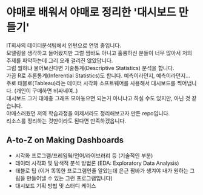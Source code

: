 # 야매로 배워서 야매로 정리한 '대시보드 만들기' 

IT회사의 데이터분석팀에서 인턴으로 연명 중입니다.  
모델링을 생각하고 들어왔지만 그럴 짬바도 아니고 훌륭하신 분들이 너무 많아서 저의 주제를 파악하는데 그리 오래 걸리진 않았답니다.  
그럼 뭘하냐 물어보신다면 기술통계(Descriptive Statistics) 분석을 합니다.  
가끔 R로 추론통계(Inferential Statistics)도 합니다. 예측이라던지, 예측이라던지...  
주로 태블로(Tableau)라는 데이터 시각화 소프트웨어를 사용해서 대시보드를 찍어냅니다. (개인이 구매하면 비싸네여..)   
대시보드 그거 대애충 그래프 모아놓으면 되는거 아니냐고 하실 수도 있지만, 아닌 것 같습니다.  
야매스러웠던 저의 학습과정을 이제서라도 정리해보고자 만든 repo입니다.  
리소스를 정리하는 것만이라도 된다면 만족하겠읍니다.  

## A-to-Z on Making Dashboards
- 시각화 프로그램/프레임웤/언어/라이브러리 등 (기술적인 부분)
- 데이터 시각화 및 탐색적 분석 방법론 (EDA: Exploratory Data Analysis)
- 태블로 팁 (이거 똑똑한 프로그램인줄 알았는데 은근 짬바가 생겨야 내가 원하는 그림을 만들어낼 수 있는 그런 프로그램입니다)
- 대시보드 기획 방법 및 스터디 케이스




